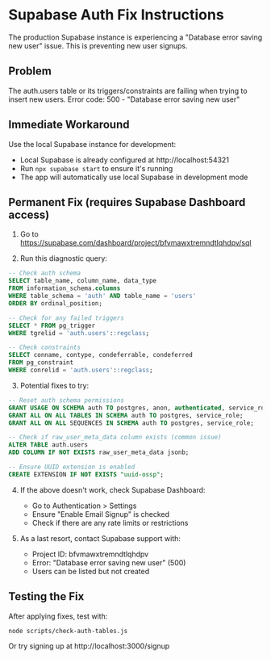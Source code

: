 # Supabase Auth Fix Instructions

The production Supabase instance is experiencing a "Database error saving new user" issue. This is preventing new user signups.

## Problem
The auth.users table or its triggers/constraints are failing when trying to insert new users. Error code: 500 - "Database error saving new user"

## Immediate Workaround
Use the local Supabase instance for development:
- Local Supabase is already configured at http://localhost:54321
- Run `npx supabase start` to ensure it's running
- The app will automatically use local Supabase in development mode

## Permanent Fix (requires Supabase Dashboard access)

1. Go to https://supabase.com/dashboard/project/bfvmawxtremndtlqhdpv/sql

2. Run this diagnostic query:
```sql
-- Check auth schema
SELECT table_name, column_name, data_type
FROM information_schema.columns
WHERE table_schema = 'auth' AND table_name = 'users'
ORDER BY ordinal_position;

-- Check for any failed triggers
SELECT * FROM pg_trigger
WHERE tgrelid = 'auth.users'::regclass;

-- Check constraints
SELECT conname, contype, condeferrable, condeferred
FROM pg_constraint
WHERE conrelid = 'auth.users'::regclass;
```

3. Potential fixes to try:

```sql
-- Reset auth schema permissions
GRANT USAGE ON SCHEMA auth TO postgres, anon, authenticated, service_role;
GRANT ALL ON ALL TABLES IN SCHEMA auth TO postgres, service_role;
GRANT ALL ON ALL SEQUENCES IN SCHEMA auth TO postgres, service_role;

-- Check if raw_user_meta_data column exists (common issue)
ALTER TABLE auth.users
ADD COLUMN IF NOT EXISTS raw_user_meta_data jsonb;

-- Ensure UUID extension is enabled
CREATE EXTENSION IF NOT EXISTS "uuid-ossp";
```

4. If the above doesn't work, check Supabase Dashboard:
   - Go to Authentication > Settings
   - Ensure "Enable Email Signup" is checked
   - Check if there are any rate limits or restrictions

5. As a last resort, contact Supabase support with:
   - Project ID: bfvmawxtremndtlqhdpv
   - Error: "Database error saving new user" (500)
   - Users can be listed but not created

## Testing the Fix

After applying fixes, test with:
```bash
node scripts/check-auth-tables.js
```

Or try signing up at http://localhost:3000/signup